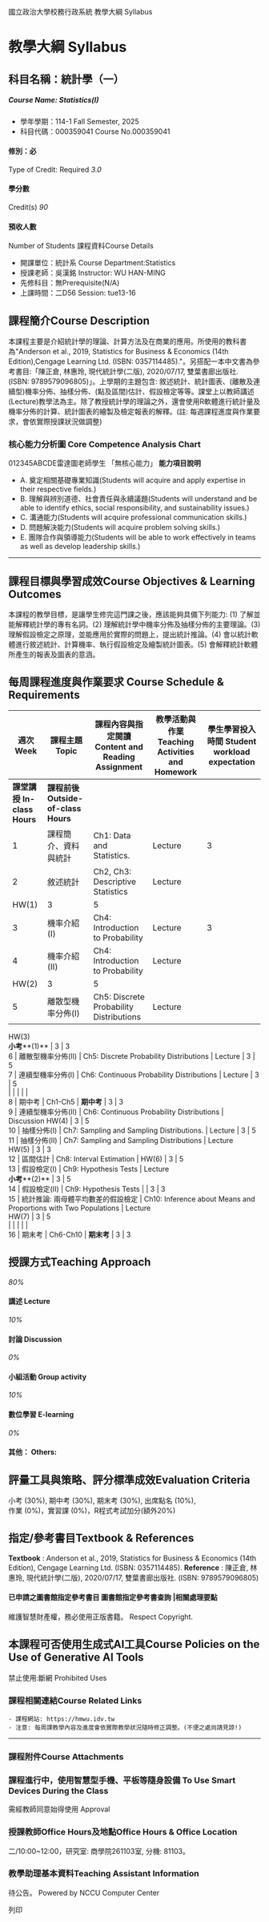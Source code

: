 國立政治大學校務行政系統 教學大綱 Syllabus
# 教學大綱 Syllabus
##  科目名稱：統計學（一）
#####  Course Name: Statistics(I)
  * 學年學期：114-1 Fall Semester, 2025 
  * 科目代碼：000359041 Course No.000359041


#### 修別：必
Type of Credit: Required 
_3.0_
#### 學分數
Credit(s)
_90_
#### 預收人數
Number of Students
課程資料Course Details
  * 開課單位：統計系 Course Department:Statistics 
  * 授課老師：吳漢銘 Instructor: WU HAN-MING 
  * 先修科目：無Prerequisite(N/A)
  * 上課時間：二D56 Session: tue13-16


##  課程簡介Course Description
本課程主要是介紹統計學的理論、計算方法及在商業的應用。所使用的教科書為"Anderson et al., 2019, Statistics for Business & Economics (14th Edition),Cengage Learning Ltd. (ISBN: 0357114485)."。另搭配一本中文書為參考書目:「陳正倉, 林惠玲, 現代統計學(二版), 2020/07/17, 雙葉書廊出版社. (ISBN: 9789579096805)」。上學期的主題包含: 敘述統計、統計圖表、(離散及連續型)機率分佈、抽樣分佈、(點及區間)估計、假設檢定等等。課堂上以教師講述(Lecture)教學法為主。除了教授統計學的理論之外，還會使用R軟體進行統計量及機率分佈的計算、統計圖表的繪製及檢定報表的解釋。(註: 每週課程進度與作業要求，會依實際授課狀況做調整)
###  核心能力分析圖 Core Competence Analysis Chart
012345ABCDE雷達圖老師學生
「無核心能力」 
**能力項目說明**
  * A. 奠定相關基礎專業知識(Students will acquire and apply expertise in their respective fields.)
  * B. 理解與辨別道德、社會責任與永續議題(Students will understand and be able to identify ethics, social responsibility, and sustainability issues.)
  * C. 溝通能力(Students will acquire professional communication skills.)
  * D. 問題解決能力(Students will acquire problem solving skills.)
  * E. 團隊合作與領導能力(Students will be able to work effectively in teams as well as develop leadership skills.)


* * *
##  課程目標與學習成效Course Objectives & Learning Outcomes 
本課程的教學目標，是讓學生修完這門課之後，應該能夠具備下列能力: (1) 了解並能解釋統計學的專有名詞。(2) 理解統計學中機率分佈及抽樣分佈的主要理論。(3) 理解假設檢定之原理，並能應用於實際的問題上，提出統計推論。(4) 會以統計軟體進行敘述統計、計算機率、執行假設檢定及繪製統計圖表。(5) 會解釋統計軟體所產生的報表及圖表的意涵。
##  每周課程進度與作業要求 Course Schedule & Requirements
**週次** **Week** |  **課程主題** **Topic** |  **課程內容與指定閱讀** **Content and Reading Assignment** |  **教學活動與作業** **Teaching Activities and Homework** |  **學生學習投入時間** **Student workload expectation**  
---|---|---|---|---  
**課堂講授** **In-class Hours** |  **課程前後** **Outside-of-class Hours**  
1 |  課程簡介、資料與統計 |  Ch1: Data and Statistics. |  Lecture |  3 |  3  
2 |  敘述統計 |  Ch2, Ch3: Descriptive Statistics |  Lecture  
HW(1) |  3 |  5  
3 |  機率介紹(I) |  Ch4: Introduction to Probability |  Lecture |  3 |  5  
4 |  機率介紹(II) |  Ch4: Introduction to Probability |  Lecture  
HW(2) |  3 |  5  
5 |  離散型機率分佈(I) |  Ch5: Discrete Probability Distributions |  Lecture  
HW(3)  
**小考****(1)** |  3 |  3  
6 |  離散型機率分佈(II) |  Ch5: Discrete Probability Distributions |  Lecture |  3 |  5  
7 |  連續型機率分佈(I) |  Ch6: Continuous Probability Distributions |  Lecture |  3 |  5  
|  |  |  |  |   
8 |  期中考 |  Ch1-Ch5 |  **期中考** |  3 |  3  
9 |  連續型機率分佈(II) |  Ch6: Continuous Probability Distributions |  Discussion HW(4) |  3 |  5  
10 |  抽樣分佈(I) |  Ch7: Sampling and Sampling Distributions. |  Lecture |  3 |  5  
11 |  抽樣分佈(II) |  Ch7: Sampling and Sampling Distributions |  Lecture  
HW(5) |  3 |  3  
12 |  區間估計 |  Ch8: Interval Estimation |  HW(6) |  3 |  5  
13 |  假設檢定(I) |  Ch9: Hypothesis Tests |  Lecture  
**小考****(2)** |  3 |  5  
14 |  假設檢定(II) |  Ch9: Hypothesis Tests |  |  3 |  3  
15 |  統計推論: 兩母體平均數差的假設檢定 |  Ch10: Inference about Means and Proportions with Two Populations |  Lecture  
HW(7) |  3 |  5  
|  |  |  |  |   
16 |  期末考 |  Ch6-Ch10 |  **期末考** |  3 |  3  
##  授課方式Teaching Approach
_80%_
####  講述 Lecture
_10%_
####  討論 Discussion
_0%_
####  小組活動 Group activity
_10%_
####  數位學習 E-learning
_0%_
####  其他： Others:
##  評量工具與策略、評分標準成效Evaluation Criteria
小考 (30%), 期中考 (30%), 期末考 (30%), 出席點名 (10%),  
作業 (0%)，實習課 (0%)，R程式考試加分(額外20%)
##  指定/參考書目Textbook & References
**Textbook** : Anderson et al., 2019, Statistics for Business & Economics (14th Edition), Cengage Learning Ltd. (ISBN: 0357114485).
**Reference** : 陳正倉, 林惠玲, 現代統計學(二版), 2020/07/17, 雙葉書廊出版社. (ISBN: 9789579096805)
####  已申請之圖書館指定參考書目  圖書館指定參考書查詢 |相關處理要點
維護智慧財產權，務必使用正版書籍。 Respect Copyright.
##  本課程可否使用生成式AI工具Course Policies on the Use of Generative AI Tools
禁止使用:斷網 Prohibited Uses
###  課程相關連結Course Related Links
```
- 課程網站: https://hmwu.idv.tw 
- 注意: 每周課教學內容及進度會依實際教學狀況隨時修正調整。(不便之處尚請見諒!)
```

* * *
###  課程附件Course Attachments
###  課程進行中，使用智慧型手機、平板等隨身設備 To Use Smart Devices During the Class
需經教師同意始得使用  Approval
###  授課教師Office Hours及地點Office Hours & Office Location
二/10:00~12:00，研究室: 商學院261103室, 分機: 81103。
###  教學助理基本資料Teaching Assistant Information
待公告。
Powered by NCCU Computer Center
  
列印
